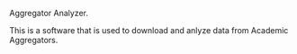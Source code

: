 Aggregator Analyzer.

This is a software that is used to download and anlyze data from Academic Aggregators.
